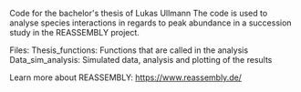 Code for the bachelor's thesis of Lukas Ullmann
The code is used to analyse species interactions in regards to peak abundance in a succession study in the REASSEMBLY project.

Files:
Thesis_functions: Functions that are called in the analysis
Data_sim_analysis: Simulated data, analysis and plotting of the results

Learn more about REASSEMBLY:
https://www.reassembly.de/
